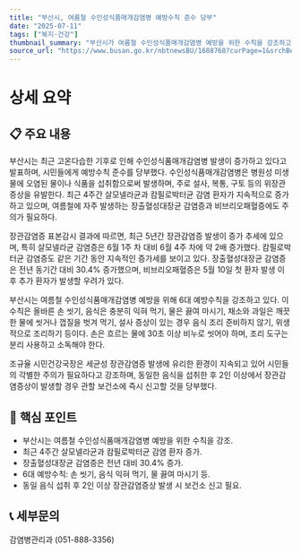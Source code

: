 ```yaml
---
title: "부산시, 여름철 수인성식품매개감염병 예방수칙 준수 당부"
date: "2025-07-11"
tags: ["복지·건강"]
thumbnail_summary: "부산시가 여름철 수인성식품매개감염병 예방을 위한 수칙을 강조하고 있습니다."
source_url: "https://www.busan.go.kr/nbtnewsBU/1688768?curPage=1&srchBeginDt=&srchEndDt=&srchKey=&srchText="
---
```


# 상세 요약

## 📋 주요 내용
부산시는 최근 고온다습한 기후로 인해 수인성식품매개감염병 발생이 증가하고 있다고 발표하며, 시민들에게 예방수칙 준수를 당부했다. 수인성식품매개감염병은 병원성 미생물에 오염된 물이나 식품을 섭취함으로써 발생하며, 주로 설사, 복통, 구토 등의 위장관 증상을 유발한다. 최근 4주간 살모넬라균과 캄필로박터균 감염 환자가 지속적으로 증가하고 있으며, 여름철에 자주 발생하는 장출혈성대장균 감염증과 비브리오패혈증에도 주의가 필요하다.

장관감염증 표본감시 결과에 따르면, 최근 5년간 장관감염증 발생이 증가 추세에 있으며, 특히 살모넬라균 감염증은 6월 1주 차 대비 6월 4주 차에 약 2배 증가했다. 캄필로박터균 감염증도 같은 기간 동안 지속적인 증가세를 보이고 있다. 장출혈성대장균 감염증은 전년 동기간 대비 30.4% 증가했으며, 비브리오패혈증은 5월 10일 첫 환자 발생 이후 추가 환자가 발생할 우려가 있다.

부산시는 여름철 수인성식품매개감염병 예방을 위해 6대 예방수칙을 강조하고 있다. 이 수칙은 올바른 손 씻기, 음식은 충분히 익혀 먹기, 물은 끓여 마시기, 채소와 과일은 깨끗한 물에 씻거나 껍질을 벗겨 먹기, 설사 증상이 있는 경우 음식 조리 준비하지 않기, 위생적으로 조리하기 등이다. 손은 흐르는 물에 30초 이상 비누로 씻어야 하며, 조리 도구는 분리 사용하고 소독해야 한다.

조규율 시민건강국장은 세균성 장관감염증 발생에 유리한 환경이 지속되고 있어 시민들의 각별한 주의가 필요하다고 강조하며, 동일한 음식을 섭취한 후 2인 이상에서 장관감염증상이 발생할 경우 관할 보건소에 즉시 신고할 것을 당부했다.

## 🎯 핵심 포인트
- 부산시는 여름철 수인성식품매개감염병 예방을 위한 수칙을 강조.
- 최근 4주간 살모넬라균과 캄필로박터균 감염 환자 증가.
- 장출혈성대장균 감염증은 전년 대비 30.4% 증가.
- 6대 예방수칙: 손 씻기, 음식 익혀 먹기, 물 끓여 마시기 등.
- 동일 음식 섭취 후 2인 이상 장관감염증상 발생 시 보건소 신고 필요.

## 📞 세부문의
감염병관리과 (051-888-3356)